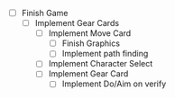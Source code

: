 - [ ] Finish Game
  - [ ] Implement Gear Cards
    - [ ] Implement Move Card
      - [ ] Finish Graphics
      - [ ] Implement path finding
    - [ ] Implement Character Select
    - [ ] Implement Gear Card
      - [ ] Implement Do/Aim on verify